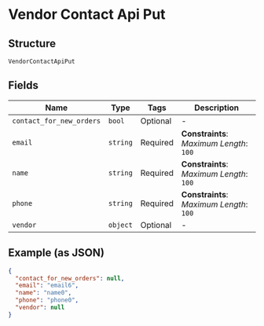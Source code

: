 
# Vendor Contact Api Put

## Structure

`VendorContactApiPut`

## Fields

| Name | Type | Tags | Description |
|  --- | --- | --- | --- |
| `contact_for_new_orders` | `bool` | Optional | - |
| `email` | `string` | Required | **Constraints**: *Maximum Length*: `100` |
| `name` | `string` | Required | **Constraints**: *Maximum Length*: `100` |
| `phone` | `string` | Required | **Constraints**: *Maximum Length*: `100` |
| `vendor` | `object` | Optional | - |

## Example (as JSON)

```json
{
  "contact_for_new_orders": null,
  "email": "email6",
  "name": "name0",
  "phone": "phone0",
  "vendor": null
}
```

